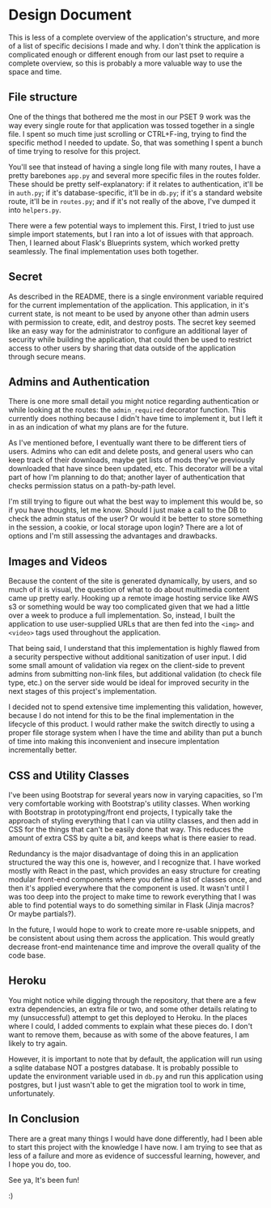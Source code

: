 # Design Document
This is less of a complete overview of the application's structure, and more of a list of specific decisions I made and why. I don't think the application is complicated enough or different enough from our last pset to require a complete overview, so this is probably a more valuable way to use the space and time.


## File structure
One of the things that bothered me the most in our PSET 9 work was the way every single route for that application was tossed together in a single file. I spent so much time just scrolling or CTRL+F-ing, trying to find the specific method I needed to update. So, that was something I spent a bunch of time trying to resolve for this project.

You'll see that instead of having a single long file with many routes, I have a pretty barebones `app.py` and several more specific files in the routes folder. These should be pretty self-explanatory: if it relates to authentication, it'll be in `auth.py`; if it's database-specific, it'll be in `db.py`; if it's a standard website route, it'll be in `routes.py`; and if it's not really of the above, I've dumped it into `helpers.py`.

There were a few potential ways to implement this. First, I tried to just use simple import statements, but I ran into a lot of issues with that approach. Then, I learned about Flask's Blueprints system, which worked pretty seamlessly. The final implementation uses both together.


## Secret
As described in the README, there is a single environment variable required for the current implementation of the application. This application, in it's current state, is not meant to be used by anyone other than admin users with permission to create, edit, and destroy posts. The secret key seemed like an easy way for the administrator to configure an additional layer of security while building the application, that could then be used to restrict access to other users by sharing that data outside of the application through secure means.


## Admins and Authentication
There is one more small detail you might notice regarding authentication or while looking at the routes: the `admin_required` decorator function. This currently does nothing because I didn't have time to implement it, but I left it in as an indication of what my plans are for the future.

As I've mentioned before, I eventually want there to be different tiers of users. Admins who can edit and delete posts, and general users who can keep track of their downloads, maybe get lists of mods they've previously downloaded that have since been updated, etc. This decorator will be a vital part of how I'm planning to do that; another layer of authentication that checks permission status on a path-by-path level.

I'm still trying to figure out what the best way to implement this would be, so if you have thoughts, let me know. Should I just make a call to the DB to check the admin status of the user? Or would it be better to store something in the session, a cookie, or local storage upon login? There are a lot of options and I'm still assessing the advantages and drawbacks.


## Images and Videos
Because the content of the site is generated dynamically, by users, and so much of it is visual, the question of what to do about multimedia content came up pretty early. Hooking up a remote image hosting service like AWS s3 or something would be way too complicated given that we had a little over a week to produce a full implementation. So, instead, I built the application to use user-supplied URLs that are then fed into the `<img>` and `<video>` tags used throughout the application.

That being said, I understand that this implementation is highly flawed from a security perspective without additional sanitization of user input. I did some small amount of validation via regex on the client-side to prevent admins from submitting non-link files, but additional validation (to check file type, etc.) on the server side would be ideal for improved security in the next stages of this project's implementation.

I decided not to spend extensive time implementing this validation, however, because I do not intend for this to be the final implementation in the lifecycle of this product. I would rather make the switch directly to using a proper file storage system when I have the time and ability than put a bunch of time into making this inconvenient and insecure implentation incrementally better.


## CSS and Utility Classes
I've been using Bootstrap for several years now in varying capacities, so I'm very comfortable working with Bootstrap's utility classes. When working with Bootstrap in prototyping/front end projects, I typically take the approach of styling everything that I can via utility classes, and then add in CSS for the things that can't be easily done that way. This reduces the amount of extra CSS by quite a bit, and keeps what is there easier to read.

Redundancy is the major disadvantage of doing this in an application structured the way this one is, however, and I recognize that. I have worked mostly with React in the past, which provides an easy structure for creating modular front-end components where you define a list of classes once, and then it's applied everywhere that the component is used. It wasn't until I was too deep into the project to make time to rework everything that I was able to find potential ways to do something similar in Flask (Jinja macros? Or maybe partials?).

In the future, I would hope to work to create more re-usable snippets, and be consistent about using them across the application. This would greatly decrease front-end maintenance time and improve the overall quality of the code base.


## Heroku
You might notice while digging through the repository, that there are a few extra dependencies, an extra file or two, and some other details relating to my (unsuccessful) attempt to get this deployed to Heroku. In the places where I could, I added comments to explain what these pieces do. I don't want to remove them, because as with some of the above features, I am likely to try again.

However, it is important to note that by default, the application will run using a sqlite database NOT a postgres database. It is probably possible to update the environment variable used in `db.py` and run this application using postgres, but I just wasn't able to get the migration tool to work in time, unfortunately.


## In Conclusion
There are a great many things I would have done differently, had I been able to start this project with the knowledge I have now. I am trying to see that as less of a failure and more as evidence of successful learning, however, and I hope you do, too.

See ya,
It's been fun!

:)
